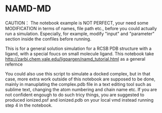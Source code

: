 # NAMD-MD
CAUTION： The notebook example is NOT PERFECT, your need some MODIFICATION in terms of names, file path etc., before you could actually run a simulation.
Especially, for example, modify "input" and "parameter" section inside the confiles before running.

This is for a general solution simulation for a RCSB PDB structure with a ligand, with a special foucs on small molecule ligand.
This notebook take http://zarbi.chem.yale.edu/ligpargen/namd_tutorial.html as a general refernce

You could also use this script to simulate a docked complex, but in that case, more extra work outside of this notebook are supposed to be done, mainly in manuplating the complex.pdb file in a text editing tool such as sublime text, changing the atom numbering and chain name etc. If you are not confident engough to do such tricy things, you are suggested to produced ionized.psf and ionized.pdb on your local vmd instead running step 4 in the notebook.
